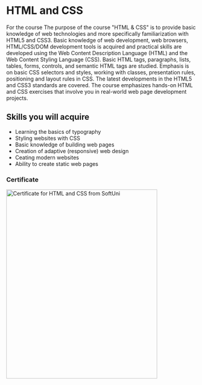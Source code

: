 # HTML and CSS  

For the course
The purpose of the course "HTML & CSS" is to provide basic knowledge of web technologies and more specifically familiarization with HTML5 and CSS3. Basic knowledge of web development, web browsers, HTML/CSS/DOM development tools is acquired and practical skills are developed using the Web Content Description Language (HTML) and the Web Content Styling Language (CSS). Basic HTML tags, paragraphs, lists, tables, forms, controls, and semantic HTML tags are studied. Emphasis is on basic CSS selectors and styles, working with classes, presentation rules, positioning and layout rules in CSS. The latest developments in the HTML5 and CSS3 standards are covered. The course emphasizes hands-on HTML and CSS exercises that involve you in real-world web page development projects.


## Skills you will acquire

- Learning the basics of typography
- Styling websites with CSS
- Basic knowledge of building web pages
- Creation of adaptive (responsive) web design
- Ceating modern websites
- Ability to create static web pages

### Certificate

<a href="https://softuni.bg/certificates/certificates/converttoimage/142231?code=18a2c3bb">
  <img src="https://user-images.githubusercontent.com/95451696/225366212-30a61cf1-d07d-4261-9bbe-a6635970b4ab.jpg" width="400" height="500" alt="Certificate for HTML and CSS from SoftUni">
</a>


